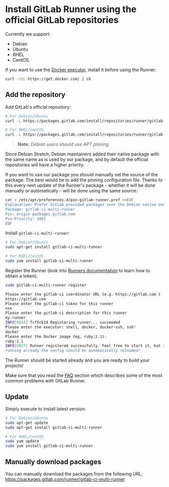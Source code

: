 # Install GitLab Runner using the official GitLab repositories

Currently we support:

- Debian
- Ubuntu
- RHEL
- CentOS.

If you want to use the [Docker executor], install it before using the Runner:

```bash
curl -sSL https://get.docker.com/ | sh
```

## Add the repository

Add GitLab's official repository:

```bash
# For Debian/Ubuntu
curl -L https://packages.gitlab.com/install/repositories/runner/gitlab-ci-multi-runner/script.deb.sh | sudo bash

# For RHEL/CentOS
curl -L https://packages.gitlab.com/install/repositories/runner/gitlab-ci-multi-runner/script.rpm.sh | sudo bash
```

>**Note:**
_Debian users should use APT pinning_
>
Since Debian Stretch, Debian maintainers added their native package
with the same name as is used by our package, and by default the official
repositories will have a higher priority.
>
If you want to use our package you should manually set the source of
the package. The best would be to add the pinning configuration file.
Thanks to this every next update of the Runner's package - whether it will
be done manually or automatically - will be done using the same source:
>
```bash
cat > /etc/apt/preferences.d/pin-gitlab-runner.pref <<EOF
Explanation: Prefer GitLab provided packages over the Debian native ones
Package: gitlab-ci-multi-runner
Pin: origin packages.gitlab.com
Pin-Priority: 1001
EOF
```

Install `gitlab-ci-multi-runner`:

```bash
# For Debian/Ubuntu
sudo apt-get install gitlab-ci-multi-runner

# For RHEL/CentOS
sudo yum install gitlab-ci-multi-runner
```

Register the Runner (look into [Runners documentation](https://docs.gitlab.com/ce/ci/runners/) to learn how to obtain a token):

```bash
sudo gitlab-ci-multi-runner register

Please enter the gitlab-ci coordinator URL (e.g. https://gitlab.com )
https://gitlab.com
Please enter the gitlab-ci token for this runner
xxx
Please enter the gitlab-ci description for this runner
my-runner
INFO[0034] fcf5c619 Registering runner... succeeded
Please enter the executor: shell, docker, docker-ssh, ssh?
docker
Please enter the Docker image (eg. ruby:2.1):
ruby:2.1
INFO[0037] Runner registered successfully. Feel free to start it, but if it's
running already the config should be automatically reloaded!
```

The Runner should be started already and you are ready to build your projects!

Make sure that you read the [FAQ](../faq/README.md) section which describes
some of the most common problems with GitLab Runner.

## Update

Simply execute to install latest version:

```bash
# For Debian/Ubuntu
sudo apt-get update
sudo apt-get install gitlab-ci-multi-runner

# For RHEL/CentOS
sudo yum update
sudo yum install gitlab-ci-multi-runner
```

## Manually download packages

You can manually download the packages from the following URL:
<https://packages.gitlab.com/runner/gitlab-ci-multi-runner>

[docker executor]: ../executors/docker.md
